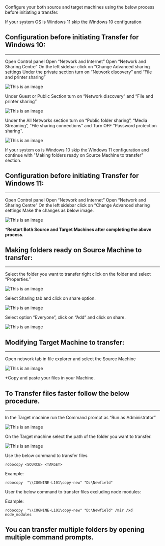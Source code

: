 Configure your both source and target machines using the below process before initiating a transfer.

If your system OS is Windows 11 skip the Windows 10 configuration

## **Configuration before initiating Transfer for Windows 10:**
---

Open Control panel
Open “Network and Internet”
Open “Network and Sharing Centre”
On the left sidebar click on “Change Advanced sharing settings
Under the private section turn on “Network discovery” and “File and printer sharing”

![This is an image](https://raw.githubusercontent.com/thrinathreddynarahari/images/main/DTPicture1.png)

Under Guest or Public Section turn on “Network discovery” and “File and printer sharing”

![This is an image](https://raw.githubusercontent.com/thrinathreddynarahari/images/main/DTPicture2.png)

Under the All Networks section turn on “Public folder sharing”, “Media Streaming”, “File sharing connections” and Turn OFF “Password protection sharing”.

![This is an image](https://raw.githubusercontent.com/thrinathreddynarahari/images/main/DTPicture3.png)

If your system os is Windows 10 skip the Windows 11 configuration and continue with "Making folders ready on Source Machine to transfer" section.

## **Configuration before initiating Transfer for Windows 11:**
---

Open Control panel
Open “Network and Internet”
Open “Network and Sharing Centre”
On the left sidebar click on “Change Advanced sharing settings
Make the changes as below image.

![This is an image](https://raw.githubusercontent.com/thrinathreddynarahari/images/main/DTPicture4.png)

***Restart Both Source and Target Machines after completing the above process.**

## **Making folders ready on Source Machine to transfer:**
---

Select the folder you want to transfer right click on the folder and select “Properties.”

![This is an image](https://raw.githubusercontent.com/thrinathreddynarahari/images/main/DTPicture5.png)

Select Sharing tab and click on share option.

![This is an image](https://raw.githubusercontent.com/thrinathreddynarahari/images/main/DTPicture6.png)

Select option “Everyone”, click on “Add” and click on share.

![This is an image](https://raw.githubusercontent.com/thrinathreddynarahari/images/main/DTPicture7.png)

## **Modifying Target Machine to transfer:**
---

Open network tab in file explorer and select the Source Machine

![This is an image](https://raw.githubusercontent.com/thrinathreddynarahari/images/main/DTPicture8.png)

+Copy and paste your files in your Machine.

## **To Transfer files faster follow the below procedure.**
---

In the Target machine run the Command prompt as “Run as Administrator”

![This is an image](https://raw.githubusercontent.com/thrinathreddynarahari/images/main/DTPicture9.png)

On the Target machine select the path of the folder you want to transfer.

![This is an image](https://raw.githubusercontent.com/thrinathreddynarahari/images/main/DTPicture10.png)

Use the below command to transfer files

```
robocopy <SOURCE> <TARGET>
```

Example:

```
robocopy  "\\COGNINE-L101\copy-new" "D:\Newfield"
```

User the below command to transfer files excluding node modules:

Example:

```
robocopy  "\\COGNINE-L101\copy-new" "D:\Newfield" /mir /xd node_modules
```

## You can transfer multiple folders by opening multiple command prompts.
